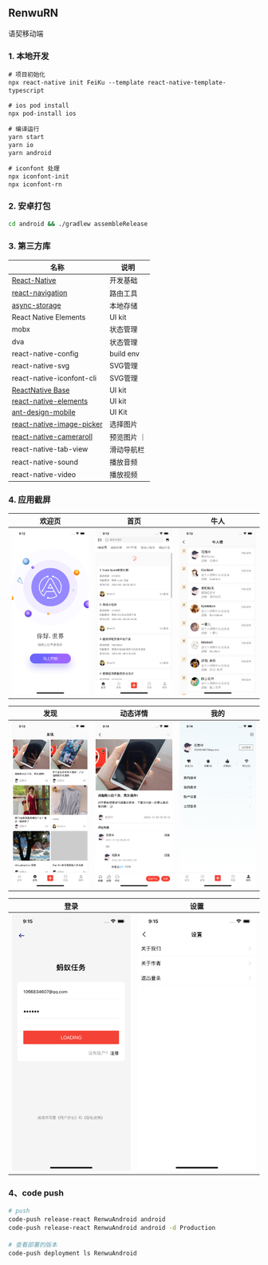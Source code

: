 ## RenwuRN
语契移动端

### 1. 本地开发

```shell
# 项目初始化
npx react-native init FeiKu --template react-native-template-typescript
```

```shell
# ios pod install
npx pod-install ios
```

```shell
# 编译运行
yarn start
yarn io
yarn android
```

```shell
# iconfont 处理
npx iconfont-init
npx iconfont-rn
```

### 2. 安卓打包
```bash
cd android && ./gradlew assembleRelease
```

### 3. 第三方库
| 名称 | 说明 | 
| - | - |
| [React-Native](https://reactnative.cn) | 开发基础 |
| [react-navigation](https://reactnavigation.org) | 路由工具 |
| [async-storage](https://react-native-async-storage.github.io/async-storage/) | 本地存储 |
| React Native Elements | UI kit | 
| mobx | 状态管理 |
| dva | 状态管理 |
| react-native-config | build env |
| react-native-svg | SVG管理 |
| react-native-iconfont-cli | SVG管理 |
| [ReactNative Base](https://docs.nativebase.io/nb-icons#h2-built-with) | UI kit |
| [react-native-elements](https://reactnativeelements.com/) | UI kit |
| [ant-design-mobile](https://rn.mobile.ant.design/docs/react/introduce-cn) | UI Kit |
| [react-native-image-picker](https://www.npmjs.com/package/react-native-image-picker) | 选择图片 |
| [react-native-cameraroll](https://github.com/react-native-cameraroll/react-native-cameraroll) | 预览图片 ｜
| react-native-tab-view | 滑动导航栏 |
| react-native-sound | 播放音频 |
| react-native-video | 播放视频 |

### 4. 应用截屏

欢迎页  |  首页 | 牛人
:-----:|:-----:|:-----:
![](./screenshots/01-welcome.png) | ![](./screenshots/02-index.png) | ![](./screenshots/03-rank.png)

发现  | 动态详情 | 我的
:-----:|:-----:|:-----:
![](./screenshots/04-find.png) | ![](./screenshots/05-FindDetail.png) | ![](./screenshots/06-me.png)

登录  | 设置
:-----:|:-----:
![](./screenshots/07-login.png) | ![](./screenshots/08-setting.png)

### 4、code push
```bash
# push
code-push release-react RenwuAndroid android
code-push release-react RenwuAndroid android -d Production

# 查看部署的版本
code-push deployment ls RenwuAndroid
```
